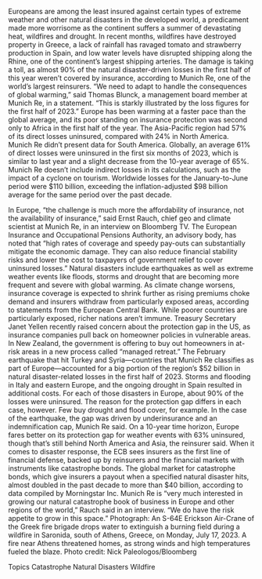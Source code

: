 Europeans are among the least insured against certain types of extreme weather and other natural disasters in the developed world, a predicament made more worrisome as the continent suffers a summer of devastating heat, wildfires and drought.
In recent months, wildfires have destroyed property in Greece, a lack of rainfall has ravaged tomato and strawberry production in Spain, and low water levels have disrupted shipping along the Rhine, one of the continent’s largest shipping arteries. The damage is taking a toll, as almost 90% of the natural disaster-driven losses in the first half of this year weren’t covered by insurance, according to Munich Re, one of the world’s largest reinsurers.
“We need to adapt to handle the consequences of global warming,” said Thomas Blunck, a management board member at Munich Re, in a statement. “This is starkly illustrated by the loss figures for the first half of 2023.”
Europe has been warming at a faster pace than the global average, and its poor standing on insurance protection was second only to Africa in the first half of the year. The Asia-Pacific region had 57% of its direct losses uninsured, compared with 24% in North America. Munich Re didn’t present data for South America. Globally, an average 61% of direct losses were uninsured in the first six months of 2023, which is similar to last year and a slight decrease from the 10-year average of 65%. Munich Re doesn’t include indirect losses in its calculations, such as the impact of a cyclone on tourism.
Worldwide losses for the January-to-June period were $110 billion, exceeding the inflation-adjusted $98 billion average for the same period over the past decade.

In Europe, “the challenge is much more the affordability of insurance, not the availability of insurance,” said Ernst Rauch, chief geo and climate scientist at Munich Re, in an interview on Bloomberg TV.
The European Insurance and Occupational Pensions Authority, an advisory body, has noted that “high rates of coverage and speedy pay-outs can substantially mitigate the economic damage. They can also reduce financial stability risks and lower the cost to taxpayers of government relief to cover uninsured losses.”
Natural disasters include earthquakes as well as extreme weather events like floods, storms and drought that are becoming more frequent and severe with global warming. As climate change worsens, insurance coverage is expected to shrink further as rising premiums choke demand and insurers withdraw from particularly exposed areas, according to statements from the European Central Bank.
While poorer countries are particularly exposed, richer nations aren’t immune. Treasury Secretary Janet Yellen recently raised concern about the protection gap in the US, as insurance companies pull back on homeowner policies in vulnerable areas. In New Zealand, the government is offering to buy out homeowners in at-risk areas in a new process called “managed retreat.”
The February earthquake that hit Turkey and Syria—countries that Munich Re classifies as part of Europe—accounted for a big portion of the region’s $52 billion in natural disaster-related losses in the first half of 2023. Storms and flooding in Italy and eastern Europe, and the ongoing drought in Spain resulted in additional costs.
For each of those disasters in Europe, about 90% of the losses were uninsured. The reason for the protection gap differs in each case, however. Few buy drought and flood cover, for example. In the case of the earthquake, the gap was driven by underinsurance and an indemnification cap, Munich Re said.
On a 10-year time horizon, Europe fares better on its protection gap for weather events with 63% uninsured, though that’s still behind North America and Asia, the reinsurer said.
When it comes to disaster response, the ECB sees insurers as the first line of financial defense, backed up by reinsurers and the financial markets with instruments like catastrophe bonds. The global market for catastrophe bonds, which give insurers a payout when a specified natural disaster hits, almost doubled in the past decade to more than $40 billion, according to data compiled by Morningstar Inc.
Munich Re is “very much interested in growing our natural catastrophe book of business in Europe and other regions of the world,” Rauch said in an interview. “We do have the risk appetite to grow in this space.”
Photograph: An S-64E Erickson Air-Crane of the Greek fire brigade drops water to extinguish a burning field during a wildfire in Saronida, south of Athens, Greece, on Monday, July 17, 2023. A fire near Athens threatened homes, as strong winds and high temperatures fueled the blaze. Photo credit: Nick Paleologos/Bloomberg

Topics
Catastrophe
Natural Disasters
Wildfire
